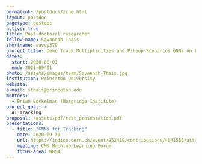 ```yaml
---
permalink: /postdocs/zche.html
layout: postdoc
pagetype: postdoc
active: true
title: Post-doctoral researcher
fellow-name: Savannah Thais
shortname: savvy379
project_title: Demo Track Multiplicities and Pileup Scenarios GNNs on FPGAs (Postdoc)
dates:
  start: 2020-06-01
  end: 2021-09-01
photo: /assets/images/team/Savannah-Thais.jpg
institution: Princeton University
website:
e-mail: sthais@princeton.edu
mentors:
  - Brian Bockelman (Morgridge Institute)
project_goal: >
  AI Tracking
proposal: /assets/pdf/test_presentation.pdf
presentations:
  - title: "GNNs for Tracking"
    date: 2020-09-30
    url: https://indico.cern.ch/event/952419/contributions/4041556/attachments/2112096/3553019/tracking_gnns_cmsml_09302020.pdf
    meeting: CMS Machine Learning Forum
    focus-area: WBS4
---
```

